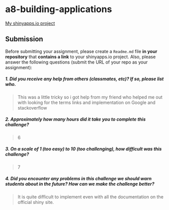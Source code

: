 # a8-building-applications

<a href="https://kaileyxqchan.shinyapps.io/a8-building-applications"> My shinyapps.io project</a>

Submission
----------

Before submitting your assignment, please create a `Readme.md` file **in your repository** that **contains a link** to your shinyapps.io project. Also, please answer the following questions (submit the URL of your repo as your assignment):

##### 1. Did you receive any help from others (classmates, etc)? If so, please list who.

> This was a little tricky so i got help from  my friend who helped me out with looking for the terms links and implementation on Google and stackoverflow

##### 2. Approximately how many hours did it take you to complete this challenge?

> 6

##### 3. On a scale of 1 (too easy) to 10 (too challenging), how difficult was this challenge?

> 7

##### 4. Did you encounter any problems in this challenge we should warn students about in the future? How can we make the challenge better?

> It is quite difficult to implement even with all the documentation on the official shiny site.
